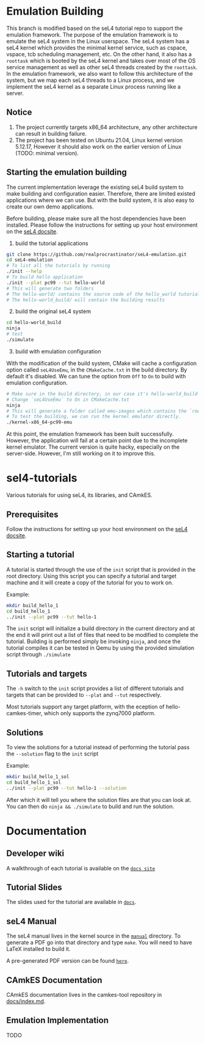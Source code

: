 # Emulation Building

This branch is modified based on the seL4 tutorial repo to support the emulation framework. The purpose of the emulation framework is to emulate the seL4 system in the Linux userspace. The seL4 system has a seL4 kernel which provides the minimal kernel service, such as cspace, vspace, tcb scheduling management, etc. On the other hand, it also has a `roottask` which is booted by the seL4 kernel and takes over most of the OS service management as well as other seL4 threads created by the `roottask`. In the emulation framework, we also want to follow this architecture of the system, but we map each seL4 threads to a Linux process, and we implement the seL4 kernel as a separate Linux process running like a server.     

## Notice

1. The project currently targets x86_64 architecture, any other architecture can result in building failure.
2. The project has been tested on Ubuntu 21.04, Linux kernel version 5.12.17, However it should also work on the earlier version of Linux (TODO: minimal version).  

## Starting the emulation building

The current implementation leverage the existing seL4 build system to make building and configuration easier. Therefore, there are limited existed applications where we can use. But with the build system, it is also easy to create our own demo applications.

Before building, please make sure all the host dependencies have been installed. Please follow the instructions for setting up your host environment on the [seL4 docsite](https://docs.sel4.systems/HostDependencies).

1. build the tutorial applications

```sh
git clone https://github.com/realprocrastinator/seL4-emulation.git
cd seL4-emulation
# To list all the tutorials by running
./init --help 
# To build hello application
./init --plat pc99 --tut hello-world
# This will generate two folders
# The hello-world/ contains the source code of the hello_world tutorial
# The hello-world_build/ will contain the building results
```

2. build the original seL4 system

```sh
cd hello-world_build
ninja
# test
./simulate
```

3. build with emulation configuration

With the modification of the build system, CMake will cache a configuration option called `seL4UseEmu`,  in the `CMakeCache.txt` in the build directory. By default it's disabled. We can tune the option from `Off`  to `On` to build with emulation configuration.

```sh
# Make sure in the build directory, in our case it's hello-world_build
# Change `seL4UseEmu` to On in CMakeCache.txt
ninja
# This will generate a folder called emu-images which contains the `roottask` image and the kernel emulator image
# To test the building, we can run the kernel emulator directly.
./kernel-x86_64-pc99-emu
```

At this point, the emulation framework has been built successfully. However, the application will fail at a certain point due to the incomplete kernel emulator. The current version is quite hacky, especially on the server-side. However, I'm still working on it to improve this.

# sel4-tutorials

Various tutorials for using seL4, its libraries, and CAmkES.

## Prerequisites

Follow the instructions for setting up your host environment on the [seL4 docsite](https://docs.sel4.systems/HostDependencies).

## Starting a tutorial

A tutorial is started through the use of the `init` script that is provided in the root
directory. Using this script you can specify a tutorial and target machine and it will
create a copy of the tutorial for you to work on.

Example:

```sh
mkdir build_hello_1
cd build_hello_1
../init --plat pc99 --tut hello-1
```

The `init` script will initialize a build directory in the current directory and at the end
it will print out a list of files that need to be modified to complete the tutorial. Building
is performed simply be invoking `ninja`, and once the tutorial compiles it can be tested
in Qemu by using the provided simulation script through `./simulate`

## Tutorials and targets

The `-h` switch to the `init` script provides a list of different tutorials and targets that
can be provided to `--plat` and `--tut` respectively.

Most tutorials support any target platform, with the eception of hello-camkes-timer, which only
supports the zynq7000 platform.

## Solutions

To view the solutions for a tutorial instead of performing the tutorial pass the `--solution` flag
to the `init` script

Example:

```sh
mkdir build_hello_1_sol
cd build_hello_1_sol
../init --plat pc99 --tut hello-1 --solution
```

After which it will tell you where the solution files are that you can look at. You can then
do `ninja && ./simulate` to build and run the solution.

# Documentation

## Developer wiki

A walkthrough of each tutorial is available on the [`docs site`](https://docs.sel4.systems/Tutorials)

## Tutorial Slides

The slides used for the tutorial are available in [`docs`](docs).

## seL4 Manual

The seL4 manual lives in the kernel source in the [`manual`](https://github.com/seL4/seL4/tree/master/manual) directory.
To generate a PDF go into that directory and type `make`.
You will need to have LaTeX installed to build it.

A pre-generated PDF version can be found [`here`](http://sel4.systems/Info/Docs/seL4-manual-latest.pdf).

## CAmkES Documentation

CAmkES documentation lives in the camkes-tool repository in [docs/index.md](https://github.com/seL4/camkes-tool/blob/master/docs/index.md).

## Emulation Implementation

TODO